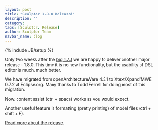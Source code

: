 ```yaml
---
layout: post
title: "Sculptor 1.8.0 Released"
description: ""
category: 
tags: [Sculptor, Release]
author: Sculptor Team
navbar_name: blog
---
```

{% include JB/setup %}

Only two weeks after the [big 1.7.0][1] we are happy to deliver another major release - 1.8.0. This time it is no new functionality, but the usability of DSL editor is much, much better.

We have migrated from openArchitectureWare 4.3.1 to Xtext/Xpand/MWE 0.7.2 at Eclipse.org. Many thanks to Todd Ferrell for doing most of this migration.

Now, content assist (ctrl + space) works as you would expect.

Another useful feature is formatting (pretty printing) of model files (ctrl + shift + F).

[Read more about the release][2].

   [1]: /2010/01/29/sculptor-170---gae-smartclient-eclipselink-datanucleus-jee
   [2]: /documentation/whats-new#version-180
